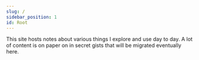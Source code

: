 ```yaml
---
slug: /
sidebar_position: 1
id: Root
---
```


This site hosts notes about various things I explore and use day to day. A lot of content is on paper on in secret gists that will be migrated eventually here.
